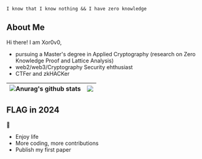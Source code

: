 ```
I know that I know nothing && I have zero knowledge
```

## About Me

Hi there! I am Xor0v0, 

- pursuing a Master's degree in Applied Cryptography (research on Zero Knowledge Proof and Lattice Analysis)
- web2/web3/Cryptography Security ehthusiast
- CTFer and zkHACKer

| <a><img align="center" src="https://github-readme-stats.vercel.app/api?username=Xor0v0&show_icons=true&include_all_commits=true&theme=buefy&hide_border=true&hide=issues" alt="Anurag's github stats" /></a> | <a><img align="center" src="https://github-readme-stats.vercel.app/api/top-langs/?username=Xor0v0&layout=compact&theme=buefy&hide_border=true&hide=Jupyter%20Notebook" /></a> |
| ------------- | ------------- |

## FLAG in 2024

🏴

- Enjoy life
- More coding, more contributions
- Publish my first paper


